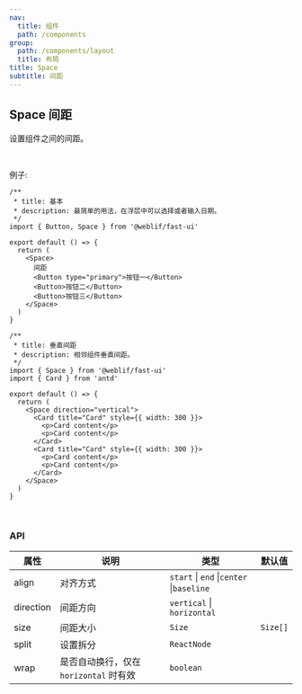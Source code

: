 ```yaml
---
nav:
  title: 组件
  path: /components
group:
  path: /components/layout
  title: 布局
title: Space
subtitle: 间距
---
```


## Space 间距

设置组件之间的间距。

<br />

例子:

```tsx
/**
 * title: 基本
 * description: 最简单的用法，在浮层中可以选择或者输入日期。
 */
import { Button, Space } from '@weblif/fast-ui'

export default () => {
  return (
    <Space>
      间距
      <Button type="primary">按钮一</Button>
      <Button>按钮二</Button>
      <Button>按钮三</Button>
    </Space>
  )
}
```

```tsx
/**
 * title: 垂直间距
 * description: 相邻组件垂直间距。
 */
import { Space } from '@weblif/fast-ui'
import { Card } from 'antd'

export default () => {
  return (
    <Space direction="vertical">
      <Card title="Card" style={{ width: 300 }}>
        <p>Card content</p>
        <p>Card content</p>
      </Card>
      <Card title="Card" style={{ width: 300 }}>
        <p>Card content</p>
        <p>Card content</p>
      </Card>
    </Space>
  )
}
```

<br />

### API

| 属性      | 说明                                   | 类型                                     | 默认值   |
| --------- | -------------------------------------- | ---------------------------------------- | -------- |
| align     | 对齐方式                               | `start` \| `end` \|`center` \|`baseline` |
| direction | 间距方向                               | `vertical` \| `horizontal`               |
| size      | 间距大小                               | `Size`                                   | `Size[]` |
| split     | 设置拆分                               | `ReactNode`                              |
| wrap      | 是否自动换行，仅在 `horizontal` 时有效 | `boolean`                                |
